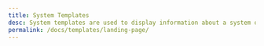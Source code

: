 ```yaml
---
title: System Templates
desc: System templates are used to display information about a system or a service.
permalink: /docs/templates/landing-page/
---
```


